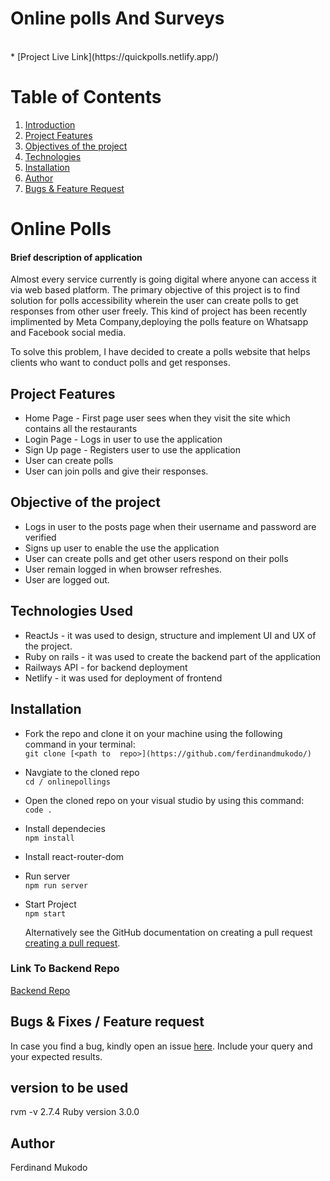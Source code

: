 # Online polls And Surveys
<br>
* [Project Live Link](https://quickpolls.netlify.app/)

# Table of Contents

1. [Introduction]()
2. [Project Features](#project-features)
3. [Objectives of the project](#objectives-of-the-project)
4. [Technologies](#technologies-used)
5. [Installation](#installation)
6. [Author](#author)
7. [Bugs & Feature Request](#bugs--fixes--feature-request)


# Online Polls
#### Brief description of application
Almost every service currently is going digital where anyone can access it via web based platform. The primary objective of this project is to find solution for polls accessibility wherein the user can create polls to get responses from other user freely. This kind of project has been recently implimented by Meta Company,deploying the polls feature on Whatsapp and Facebook social media.

To solve this problem,  I have decided to create a polls website that helps clients who want to conduct polls and get responses. 
## Project Features
* Home Page - First page user sees when they visit the site which contains all the restaurants
* Login Page - Logs in user to use the application
* Sign Up page - Registers user to use the application
* User can create polls
* User can join polls and give their responses.



## Objective of the project
* Logs in user to the posts page when their username and password are verified
* Signs up user to enable the use the application
* User can create polls and get other users respond on their polls
* User remain logged in when browser refreshes. 
* User are logged out.


## Technologies Used
* ReactJs - it was used to design, structure and implement UI  and UX of the project. 
* Ruby on rails - it was used to create the backend part of the application
* Railways API - for backend deployment
* Netlify - it was used for deployment of frontend

## Installation
* Fork the repo and clone it on your machine using  the following command in your terminal:
  <br/> 
  `git clone [<path to  repo>](https://github.com/ferdinandmukodo/)`
* Navgiate to the cloned repo
  <br/>
  `cd / onlinepollings` 
*  Open the cloned repo on your visual studio by using this command:
   <br/>
  ` code . `
*  Install dependecies
   <br/>
  `npm install`
* Install react-router-dom
  <br/>
* Run server
  <br/>
  `npm run server`
* Start Project
  <br/>
  `npm start`



  Alternatively see the GitHub documentation on creating a pull request 
[creating a pull request](https://docs.github.com/en/pull-requests/collaborating-with-pull-requests/proposing-changes-to-your-work-with-pull-requests/creating-a-pull-request).


### Link To Backend Repo
[Backend Repo](https://github.com/ferdinandmukodo/pollsbackend)

## Bugs & Fixes / Feature request
In case you find a bug, kindly open an issue [here](https://github.com/ferdinandmukodo/onlinepollings/issues/new). Include your query and your expected results.

## version to be used 
rvm -v 2.7.4
Ruby version 3.0.0

## Author
Ferdinand Mukodo

